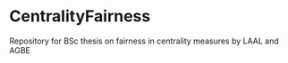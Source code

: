# CentralityFairness
Repository for BSc thesis on fairness in centrality measures by LAAL and AGBE 
